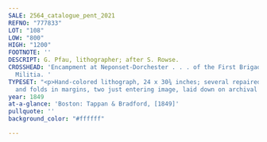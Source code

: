 ```yaml
---
SALE: 2564_catalogue_pent_2021
REFNO: "777833"
LOT: "108"
LOW: "800"
HIGH: "1200"
FOOTNOTE: ''
DESCRIPT: G. Pfau, lithographer; after S. Rowse.
CROSSHEAD: 'Encampment at Neponset-Dorchester . . . of the First Brigade Massachusetts
  Militia. '
TYPESET: "<p>Hand-colored lithograph, 24 x 30¾ inches; several repaired short tears
  and folds in margins, two just entering image, laid down on archival paper.</p>"
year: 1849
at-a-glance: 'Boston: Tappan & Bradford, [1849]'
pullquote: ''
background_color: "#ffffff"

---
```

